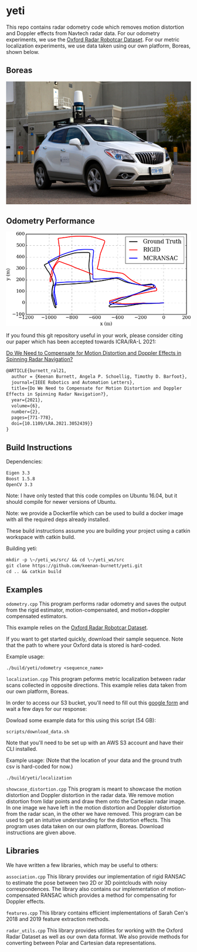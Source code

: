 # yeti

This repo contains radar odometry code which removes motion distortion and Doppler effects from Navtech radar data. For our odometry experiments, we use the [Oxford Radar Robotcar Dataset](https://oxford-robotics-institute.github.io/radar-robotcar-dataset/). For our metric localization experiments, we use data taken using our own platform, Boreas, shown below.

## Boreas
![Boreas](figs/boreas.JPG "Boreas")

## Odometry Performance
![Odom](figs/trajectory.png "Odom")

If you found this git repository useful in your work, please consider citing our paper which has been accepted towards ICRA/RA-L 2021:

[Do We Need to Compensate for Motion Distortion and Doppler Effects in Spinning Radar Navigation?](https://arxiv.org/abs/2011.03512)

```
@ARTICLE{burnett_ral21,
  author = {Keenan Burnett, Angela P. Schoellig, Timothy D. Barfoot},
  journal={IEEE Robotics and Automation Letters},
  title={Do We Need to Compensate for Motion Distortion and Doppler Effects in Spinning Radar Navigation?},
  year={2021},
  volume={6},
  number={2},
  pages={771-778},
  doi={10.1109/LRA.2021.3052439}}
}
```

## Build Instructions

Dependencies:

```
Eigen 3.3
Boost 1.5.8
OpenCV 3.3
```

Note: I have only tested that this code compiles on Ubuntu 16.04, but it should compile for newer versions of Ubuntu.

Note: we provide a Dockerfile which can be used to build a docker image with all the required deps already installed.

These build instructions assume you are building your project using a catkin workspace with catkin build.

Building yeti:

```
mkdir -p \~/yeti_ws/src/ && cd \~/yeti_ws/src
git clone https://github.com/keenan-burnett/yeti.git
cd .. && catkin build
```

## Examples

`odometry.cpp` This program performs radar odometry and saves the output from the rigid estimator, motion-compensated, and motion+doppler compensated estimators.

This example relies on the [Oxford Radar Robotcar Dataset](https://oxford-robotics-institute.github.io/radar-robotcar-dataset/).

If you want to get started quickly, download their sample sequence. Note that the path to where your Oxford data is stored is hard-coded.

Example usage:
```
./build/yeti/odometry <sequence_name>
```

`localization.cpp` This program peforms metric localization between radar scans collected in opposite directions. This example relies data taken from our own platform, Boreas.

In order to access our S3 bucket, you'll need to fill out this [google form](https://forms.gle/ZGtQhKRXkxmcAGih9) and wait a few days for our response:

Dowload some example data for this using this script (54 GB):

```
scripts/download_data.sh
```

Note that you'll need to be set up with an AWS S3 account and have their CLI installed.

Example usage: (Note that the location of your data and the ground truth csv is hard-coded for now.)
```
./build/yeti/localization
```

`showcase_distortion.cpp` This program is meant to showcase the motion distortion and Doppler distortion in the radar data. We remove motion distortion from lidar points and draw them onto the Cartesian radar image. In one image we have left in the motion distortion and Doppler distortion from the radar scan, in the other we have removed. This program can be used to get an intuitive understanding for the distortion effects. This program uses data taken on our own platform, Boreas. Download instructions are given above.

## Libraries
We have written a few libraries, which may be useful to others:

`association.cpp` This library provides our implementation of rigid RANSAC to estimate the pose between two 2D or 3D pointclouds with noisy correspondences. The library also contains our implementation of motion-compensated RANSAC which provides a method for compensating for Doppler effects.

`features.cpp` This library contains efficient implementations of Sarah Cen's 2018 and 2019 feature extraction methods.

`radar_utils.cpp` This library provides utilities for working with the Oxford Radar Dataset as well as our own data format. We also provide methods for converting between Polar and Cartesian data representations.
